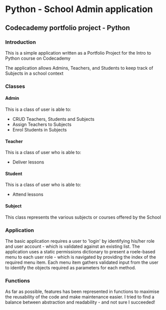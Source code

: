 # Python - School Admin application

## Codecademy portfolio project - Python

### Introduction
This is a simple application written as a Portfolio Project for the Intro to Python course on Codecademy

The application allows Admins, Teachers, and Students to keep track of Subjects in a school context

### Classes
#### Admin
This is a class of user is able to:
* CRUD Teachers, Students and Subjects
* Assign Teachers to Subjects
* Enrol Students in Subjects

#### Teacher
This is a class of user who is able to:
* Deliver lessons

#### Student
This is a class of user who is able to:
* Attend lessons

#### Subject
This class represents the various subjects or courses offered by the School

### Application
The basic application requires a user to 'login' by identifying his/her role and user account - which is validated against an existing list. The application uses a static permissions dictionary to present a roele-based menu to each user role - which is navigated by providing the index of the required menu item. Each menu item gathers validated input from the user to identify the objects required as parameters for each method.

### Functions
As far as possible, features has been represented in functions to maximise the reusability of the code and make maintenance easier. I tried to find a balance between abstraction and readability - and not sure I succeeded!
